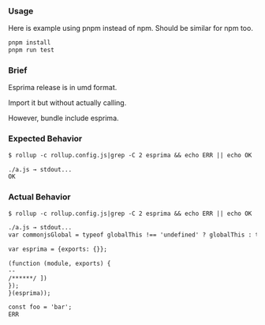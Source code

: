 ### Usage
Here is example using pnpm instead of npm. Should be similar for npm too.
```txt
pnpm install
pnpm run test
```

### Brief
Esprima release is in umd format.

Import it but without actually calling.

However, bundle include esprima.


### Expected Behavior
```txt
$ rollup -c rollup.config.js|grep -C 2 esprima && echo ERR || echo OK

./a.js → stdout...
OK

```

### Actual Behavior
```txt
$ rollup -c rollup.config.js|grep -C 2 esprima && echo ERR || echo OK

./a.js → stdout...
var commonjsGlobal = typeof globalThis !== 'undefined' ? globalThis : typeof window !== 'undefined' ? window : typeof global !== 'undefined' ? global : typeof self !== 'undefined' ? self : {};

var esprima = {exports: {}};

(function (module, exports) {
--
/******/ ])
});
}(esprima));

const foo = 'bar';
ERR
```
